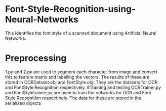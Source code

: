 # Font-Style-Recognition-using-Neural-Networks
This identifies the font style of a scanned document using Artificial Neural Networks.
# Preprocessing
1.py and 2.py are used to segment each character from image and convert this to feature matrix and labelling the vectors.
The results of these are stored in OCRDataset.obj and FontStyle.obj. They are the datasets for OCR and FontStyle Recognition respectively.
#Training and testing
OCRTrainer.py and FontStyletrainer.py are used to train the networks for OCR and Font Style Recognition respectibely. The data for these are stored in the serialized objects
